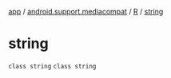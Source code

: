 [app](../../../index.md) / [android.support.mediacompat](../../index.md) / [R](../index.md) / [string](.)

# string

`class string`
`class string`